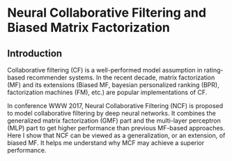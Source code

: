# Neural Collaborative Filtering and Biased Matrix Factorization



## Introduction

Collaborative filtering (CF) is a well-performed model assumption in rating-based recommender systems.
In the recent decade, matrix factorization (MF) and its extensions (Biased MF, bayesian personalized ranking (BPR), factorization machines (FM), etc.) are popular implementations of CF.

In conference WWW 2017, Neural Collaborative Filtering (NCF) is proposed to model collaborative filtering by deep neural networks.
It combines the generalized matrix factorization (GMF) part and the multi-layer perceptron (MLP) part to get higher performance than previous MF-based approaches.
Here I show that NCF can be viewed as a generalization, or an extension, of biased MF.
It helps me understand why MCF may achieve a superior performance.
